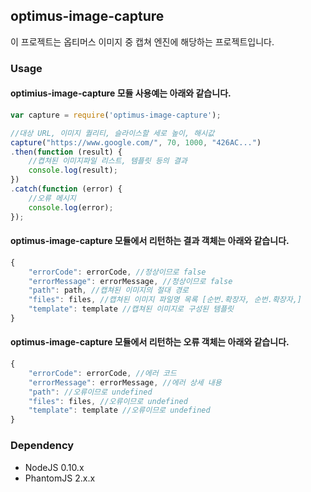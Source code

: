 ## optimus-image-capture

이 프로젝트는 옵티머스 이미지 중 캡쳐 엔진에 해당하는 프로젝트입니다.

### Usage

#### optimius-image-capture 모듈 사용예는 아래와 같습니다.

```javascript
var capture = require('optimus-image-capture');

//대상 URL, 이미지 퀄리티, 슬라이스할 세로 높이, 해시값
capture("https://www.google.com/", 70, 1000, "426AC...")
.then(function (result) {
	//켭쳐된 이미지파일 리스트, 템플릿 등의 결과
	console.log(result);
})
.catch(function (error) {
	//오류 메시지
	console.log(error);
});

```

#### optimus-image-capture 모듈에서 리턴하는 결과 객체는 아래와 같습니다.

```javascript
{
	"errorCode": errorCode, //정상이므로 false
	"errorMessage": errorMessage, //정상이므로 false
	"path": path, //캡쳐된 이미지의 절대 경로
	"files": files, //캡쳐된 이미지 파일명 목록 [순번.확장자, 순번.확장자,]
	"template": template //캡쳐된 이미지로 구성된 템플릿
}
```


#### optimus-image-capture 모듈에서 리턴하는 오류 객체는 아래와 같습니다.

```javascript
{
	"errorCode": errorCode, //에러 코드
	"errorMessage": errorMessage, //에러 상세 내용
	"path": //오류이므로 undefined
	"files": files, //오류이므로 undefined
	"template": template //오류이므로 undefined
}
```

### Dependency

* NodeJS 0.10.x
* PhantomJS 2.x.x
